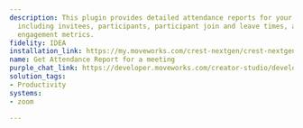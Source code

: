 ```yaml
---
description: This plugin provides detailed attendance reports for your Zoom meetings,
  including invitees, participants, participant join and leave times, and other key
  engagement metrics.
fidelity: IDEA
installation_link: https://my.moveworks.com/crest-nextgen/crest-nextgen/home?externalAssetId=d2be26dd-d344-4acb-88dc-976824860ae7
name: Get Attendance Report for a meeting
purple_chat_link: https://developer.moveworks.com/creator-studio/developer-tools/purple-chat?conversation=%7B%22startTimestamp%22%3A%2211%3A43%2BAM%22%2C%22messages%22%3A%5B%7B%22parts%22%3A%5B%7B%22richText%22%3A%22Hi%2C+can+you+get+me+the+attendance+report+for+a+meeting%3F%22%7D%5D%2C%22role%22%3A%22user%22%7D%2C%7B%22parts%22%3A%5B%7B%22richText%22%3A%22Of+course%21+Would+you+like+to+specify+the+meeting+by+name+or+by+date+range%3F%22%7D%5D%2C%22role%22%3A%22assistant%22%7D%2C%7B%22parts%22%3A%5B%7B%22richText%22%3A%22By+date+range%2C+please.%22%7D%5D%2C%22role%22%3A%22user%22%7D%2C%7B%22parts%22%3A%5B%7B%22richText%22%3A%22Alright.+Please+provide+the+start+and+end+dates+for+the+range+you%27re+interested+in.%22%7D%5D%2C%22role%22%3A%22assistant%22%7D%2C%7B%22parts%22%3A%5B%7B%22richText%22%3A%22Let%27s+go+from+October+1st%2C+2023+to+October+7th%2C+2023.%22%7D%5D%2C%22role%22%3A%22user%22%7D%2C%7B%22parts%22%3A%5B%7B%22richText%22%3A%22Here+are+the+meetings+scheduled+between+October+1st+and+October+7th%3A%22%7D%2C%7B%22richText%22%3A%22%3Col%3E%5Cn++%3Cli%3E%3Cb%3EProject+Update%3C%2Fb%3E+on+October+2nd%2C+2023%3C%2Fli%3E%5Cn++%3Cli%3E%3Cb%3ETeam+Sync%3C%2Fb%3E+on+October+4th%2C+2023%3C%2Fli%3E%5Cn++%3Cli%3E%3Cb%3EClient+Review%3C%2Fb%3E+on+October+6th%2C+2023%3C%2Fli%3E%5Cn%3C%2Fol%3E%5CnPlease+choose+the+number+of+the+meeting+you+want+the+attendance+report+for.%22%7D%5D%2C%22role%22%3A%22assistant%22%7D%2C%7B%22parts%22%3A%5B%7B%22richText%22%3A%22I+want+the+attendance+report+for+the+%3Cb%3EProject+Update%3C%2Fb%3E+meeting%2C+which+is+option+1.%22%7D%5D%2C%22role%22%3A%22user%22%7D%2C%7B%22parts%22%3A%5B%7B%22richText%22%3A%22You+selected+the+%3Cb%3EProject+Update%3C%2Fb%3E+meeting+on+October+2nd%2C+2023.+Is+that+correct%3F%22%7D%5D%2C%22role%22%3A%22assistant%22%7D%2C%7B%22parts%22%3A%5B%7B%22richText%22%3A%22Yes%2C+that%27s+correct.%22%7D%5D%2C%22role%22%3A%22user%22%7D%2C%7B%22parts%22%3A%5B%7B%22reasoningSteps%22%3A%5B%7B%22richText%22%3A%22Calling+Zoom+API+to+get+attendance+report%22%2C%22status%22%3A%22pending%22%7D%5D%7D%5D%2C%22role%22%3A%22assistant%22%7D%2C%7B%22parts%22%3A%5B%7B%22richText%22%3A%22The+attendance+report+for+the+Zoom+meeting+%3Cb%3EProject+Update%3C%2Fb%3E+on+October+2nd%2C+2023+has+been+successfully+generated.+Here+are+the+updated+details%3A%22%7D%2C%7B%22richText%22%3A%22%3Cul%3E%5Cn++%3Cli%3E%3Cb%3EAbsentee+Percentage%3A%3C%2Fb%3E+50%25+of+the+invitees+did+not+attend.%3C%2Fli%3E%5Cn++%3Cli%3E%3Cb%3EInvitees%3A%3C%2Fb%3E%5Cn++++%3Cul%3E%5Cn++++++%3Cli%3E%3Cb%3EInternal+Users%3A%3C%2Fb%3E+Alice+Johnson%2C+Bob+Lee%2C+Charlie+Green%2C+Daisy+White%2C+and+a+resource+calendar.%3C%2Fli%3E%5Cn++++++%3Cli%3E%3Cb%3EExternal+User%3A%3C%2Fb%3E+John+Blue+from+example.com.%3C%2Fli%3E%5Cn++++%3C%2Ful%3E%5Cn++%3C%2Fli%3E%5Cn++%3Cli%3E%3Cb%3EParticipants%3A%3C%2Fb%3E%5Cn++++%3Cul%3E%5Cn++++++%3Cli%3E%3Cb%3EBob+Lee%3A%3C%2Fb%3E+Joined+at+09%3A22%3A35+and+left+at+09%3A54%3A50%2C+duration+approximately+32+minutes.%3C%2Fli%3E%5Cn++++++%3Cli%3E%3Cb%3ECharlie+Green%3A%3C%2Fb%3E+Joined+at+09%3A29%3A51+and+left+at+09%3A52%3A36%2C+duration+approximately+23+minutes.%3C%2Fli%3E%5Cn++++%3C%2Ful%3E%5Cn++%3C%2Fli%3E%5Cn%3C%2Ful%3E%5CnIf+you+need+further+assistance+or+details%2C+feel+free+to+ask%21%22%7D%2C%7B%22citations%22%3A%5B%7B%22citationTitle%22%3A%22Project+Update+Attendance+Report%22%2C%22connectorName%22%3A%22zoom%22%7D%5D%7D%5D%2C%22role%22%3A%22assistant%22%7D%2C%7B%22parts%22%3A%5B%7B%22richText%22%3A%22Thank+you%21%22%7D%5D%2C%22role%22%3A%22user%22%7D%2C%7B%22parts%22%3A%5B%7B%22richText%22%3A%22You%27re+welcome%21+If+you+have+any+more+questions%2C+just+let+me+know.%22%7D%5D%2C%22role%22%3A%22assistant%22%7D%5D%7D
solution_tags:
- Productivity
systems:
- zoom

---
```

